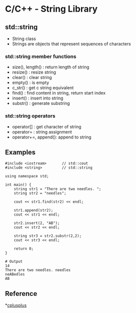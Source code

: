 # C/C++ - String Library

## std::string
- String class
- Strings are objects that represent sequences of characters

### std::string member functions
- size(), length() : return length of string 
- resize() : resize string
- clear() : clear string
- empty() : is empty
- c_str() : get c string equivalent
- find() : find content in string, return start index
- insert() : insert into string
- substr() : generate substring

### std::string operators
- operator[] : get character of string
- operator= : string assignment
- operator+=, append(): append to string

## Examples
```shell
#include <iostream>       // std::cout
#include <string>         // std::string

using namespace std;

int main() {
	string str1 = "There are two needles. ";
	string str2 = "needles";
 
	cout << str1.find(str2) << endl;
 
	str1.append(str2);
	cout << str1 << endl;
 
 	str2.insert(2, "AB");
	cout << str2 << endl;

	string str3 = str2.substr(2,2);
	cout << str3 << endl;
	
	return 0;
}
```
```shell
# Output
14
There are two needles. needles
neABedles
AB
```
## Reference
*[cplusplus](http://www.cplusplus.com/reference/string/string/)